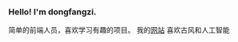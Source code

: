 ### Hello! I'm dongfangzi.

简单的前端人员，喜欢学习有趣的项目。
  我的[网站](https://dongfangzi.github.io/)
 喜欢古风和人工智能

<!--
**dongfangzi/dongfangzi** is a ✨ _special_ ✨ repository because its `README.md` (this file) appears on your GitHub profile.

Here are some ideas to get you started:

- 🔭 I’m currently working on ...
- 🌱 I’m currently learning ...
- 👯 I’m looking to collaborate on ...
- 🤔 I’m looking for help with ...
- 💬 Ask me about ...
- 📫 How to reach me: ...
- 😄 Pronouns: ...
- ⚡ Fun fact: ...
-->
